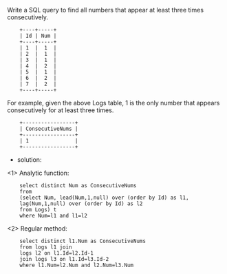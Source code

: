 Write a SQL query to find all numbers that appear at least three times consecutively.

		+----+-----+
		| Id | Num |
		+----+-----+
		| 1  |  1  |
		| 2  |  1  |
		| 3  |  1  |
		| 4  |  2  |
		| 5  |  1  |
		| 6  |  2  |
		| 7  |  2  |
		+----+-----+
For example, given the above Logs table, 1 is the only number that appears consecutively for at least three times.

		+-----------------+
		| ConsecutiveNums |
		+-----------------+
		| 1               |
		+-----------------+

- solution:

<1> Analytic function:

		select distinct Num as ConsecutiveNums
		from
		(select Num, lead(Num,1,null) over (order by Id) as l1,
		lag(Num,1,null) over (order by Id) as l2
		from Logs) t
		where Num=l1 and l1=l2
		
<2> Regular method:

		select distinct l1.Num as ConsecutiveNums
		from logs l1 join 
		logs l2 on l1.Id=l2.Id-1
		join logs l3 on l1.Id=l3.Id-2
		where l1.Num=l2.Num and l2.Num=l3.Num